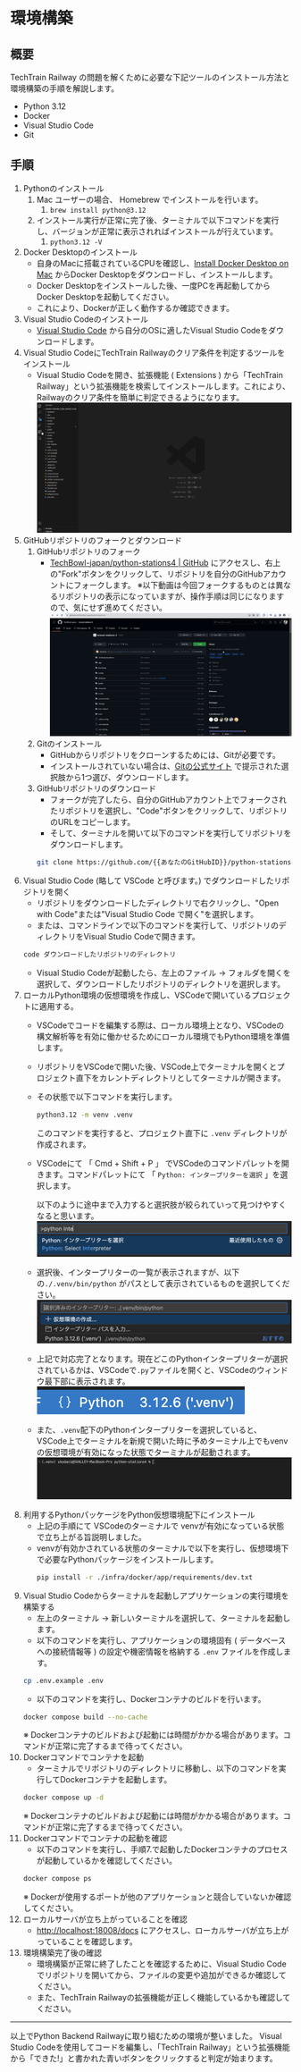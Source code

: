 # 環境構築

## 概要

TechTrain Railway の問題を解くために必要な下記ツールのインストール方法と環境構築の手順を解説します。
- Python 3.12
- Docker
- Visual Studio Code
- Git

## 手順
1. Pythonのインストール
    1. Mac ユーザーの場合、 Homebrew でインストールを行います。
       1. `brew install python@3.12`
    2. インストール実行が正常に完了後、ターミナルで以下コマンドを実行し、バージョンが正常に表示されればインストールが行えています。
       1. `python3.12 -V`
2. Docker Desktopのインストール
    - 自身のMacに搭載されているCPUを確認し、[Install Docker Desktop on Mac](https://docs.docker.com/desktop/install/mac-install/) からDocker Desktopをダウンロードし、インストールします。
    - Docker Desktopをインストールした後、一度PCを再起動してからDocker Desktopを起動してください。
    - これにより、Dockerが正しく動作するか確認できます。
3. Visual Studio Codeのインストール
    - [Visual Studio Code](https://code.visualstudio.com/) から自分のOSに適したVisual Studio Codeをダウンロードします。
4. Visual Studio CodeにTechTrain Railwayのクリア条件を判定するツールをインストール
    - Visual Studio Codeを開き、拡張機能 ( Extensions ) から「TechTrain Railway」という拡張機能を検索してインストールします。これにより、Railwayのクリア条件を簡単に判定できるようになります。
    ![TechTrain Railwayの拡張機能をインストール](./images/install-extensions.gif)
5. GitHubリポジトリのフォークとダウンロード
    1. GitHubリポジトリのフォーク
        - [TechBowl-japan/python-stations4 | GitHub](https://github.com/TechBowl-japan/python-stations4) にアクセスし、右上の"Fork"ボタンをクリックして、リポジトリを自分のGitHubアカウントにフォークします。
        ※以下動画は今回フォークするものとは異なるリポジトリの表示になっていますが、操作手順は同じになりますので、気にせず進めてください。
        ![GitHubリポジトリのフォーク](./images/fork-repository.gif)
    2. Gitのインストール
        - GitHubからリポジトリをクローンするためには、Gitが必要です。
        - インストールされていない場合は、[Gitの公式サイト](https://git-scm.com/download/mac) で提示された選択肢から1つ選び、ダウンロードします。
    3. GitHubリポジトリのダウンロード
        - フォークが完了したら、自分のGitHubアカウント上でフォークされたリポジトリを選択し、"Code"ボタンをクリックして、リポジトリのURLをコピーします。
        - そして、ターミナルを開いて以下のコマンドを実行してリポジトリをダウンロードします。
        ```bash
        git clone https://github.com/{{あなたのGitHubID}}/python-stations4.git
        ```
6. Visual Studio Code (略して VSCode と呼びます。) でダウンロードしたリポジトリを開く
    - リポジトリをダウンロードしたディレクトリで右クリックし、"Open with Code"または"Visual Studio Code で開く"を選択します。
    - または、コマンドラインで以下のコマンドを実行して、リポジトリのディレクトリをVisual Studio Codeで開きます。
    ```bash
    code ダウンロードしたリポジトリのディレクトリ
    ```
    - Visual Studio Codeが起動したら、左上のファイル -> フォルダを開くを選択して、ダウンロードしたリポジトリのディレクトリを選択します。
7. ローカルPython環境の仮想環境を作成し、VSCodeで開いているプロジェクトに適用する。
    - VSCodeでコードを編集する際は、ローカル環境上となり、VSCodeの構文解析等を有効に働かせるためにローカル環境でもPython環境を準備します。
    - リポジトリをVSCodeで開いた後、VSCode上でターミナルを開くとプロジェクト直下をカレントディレクトリとしてターミナルが開きます。
    - その状態で以下コマンドを実行します。
        ```bash
        python3.12 -m venv .venv
        ```
        このコマンドを実行すると、プロジェクト直下に `.venv` ディレクトリが作成されます。
    - VSCodeにて 「 Cmd + Shift + P 」 でVSCodeのコマンドパレットを開きます。コマンドパレットにて 「 `Python: インタープリターを選択` 」を選択します。

        以下のように途中まで入力すると選択肢が絞られていって見つけやすくなると思います。
        ![](vscode_select_python_interpreter.png)
    - 選択後、インタープリターの一覧が表示されますが、以下の`./.venv/bin/python` がパスとして表示されているものを選択してください。
        ![](vscode_python_interpreter_list.png)
    - 上記で対応完了となります。現在どこのPythonインタープリターが選択されているかは、VSCodeで`.py`ファイルを開くと、VSCodeのウィンドウ最下部に表示されます。
        ![](vscode_current_python_interpreter.png)
    - また、`.venv`配下のPythonインタープリターを選択していると、VSCode上でターミナルを新規で開いた時に予めターミナル上でもvenvの仮想環境が有効になった状態でターミナルが起動されます。
    ![](vscode_terminal_with_venv.png)
8. 利用するPythonパッケージをPython仮想環境配下にインストール
    - 上記の手順にて VSCodeのターミナルで venvが有効になっている状態で立ち上がる旨説明しました。
    - venvが有効かされている状態のターミナルで以下を実行し、仮想環境下で必要なPythonパッケージをインストールします。
        ```bash
        pip install -r ./infra/docker/app/requirements/dev.txt
        ```
9.  Visual Studio Codeからターミナルを起動しアプリケーションの実行環境を構築する
    - 左上のターミナル -> 新しいターミナルを選択して、ターミナルを起動します。
    - 以下のコマンドを実行し、アプリケーションの環境固有 ( データベースへの接続情報等 ) の設定や機密情報を格納する `.env` ファイルを作成します。
    ```bash
    cp .env.example .env
    ```
    - 以下のコマンドを実行し、Dockerコンテナのビルドを行います。
    ```bash
    docker compose build --no-cache
    ```
    ※ Dockerコンテナのビルドおよび起動には時間がかかる場合があります。コマンドが正常に完了するまで待ってください。
10. Dockerコマンドでコンテナを起動
    - ターミナルでリポジトリのディレクトリに移動し、以下のコマンドを実行してDockerコンテナを起動します。
    ```bash
    docker compose up -d
    ```
    ※ Dockerコンテナのビルドおよび起動には時間がかかる場合があります。コマンドが正常に完了するまで待ってください。
11. Dockerコマンドでコンテナの起動を確認
    - 以下のコマンドを実行し、手順7.で起動したDockerコンテナのプロセスが起動しているかを確認してください。
    ```bash
    docker compose ps
    ```
    ※ Dockerが使用するポートが他のアプリケーションと競合していないか確認してください。
12. ローカルサーバが立ち上がっていることを確認
    - [http://localhost:18008/docs](http://localhost:18008/docs) にアクセスし、ローカルサーバが立ち上がっていることを確認します。
13. 環境構築完了後の確認
    - 環境構築が正常に終了したことを確認するために、Visual Studio Codeでリポジトリを開いてから、ファイルの変更や追加ができるか確認してください。
    - また、TechTrain Railwayの拡張機能が正しく機能しているかも確認してください。
---
以上でPython Backend Railwayに取り組むための環境が整いました。
Visual Studio Codeを使用してコードを編集し、「TechTrain Railway」という拡張機能から「できた!」と書かれた青いボタンをクリックすると判定が始まります。